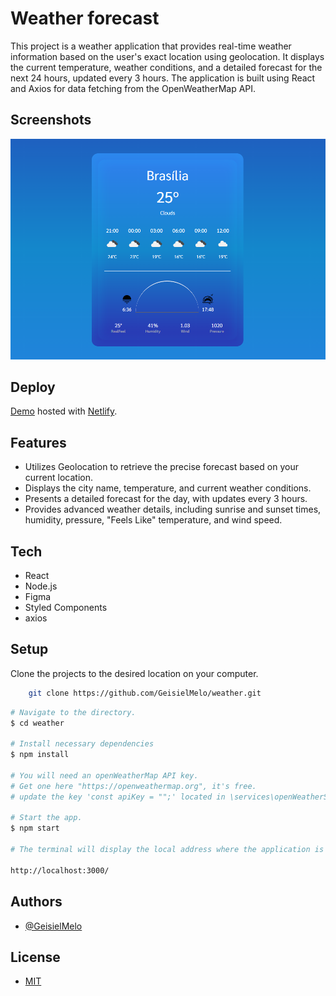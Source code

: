 # Weather forecast

This project is a weather application that provides real-time weather information based on the user's exact location using geolocation. It displays the current temperature, weather conditions, and a detailed forecast for the next 24 hours, updated every 3 hours. The application is built using React and Axios for data fetching from the OpenWeatherMap API.

## Screenshots

![App Screenshot](https://github.com/GeisielMelo/weather/blob/master/src/images/preview.png?raw=true)


## Deploy

[Demo](https://geisielmelo-weather.netlify.app/) hosted with  [Netlify](https://www.netlify.com/).


## Features

- Utilizes Geolocation to retrieve the precise forecast based on your current location.
- Displays the city name, temperature, and current weather conditions.
- Presents a detailed forecast for the day, with updates every 3 hours.
- Provides advanced weather details, including sunrise and sunset times, humidity, pressure, "Feels Like" temperature, and wind speed.

## Tech

- React
- Node.js
- Figma
- Styled Components
- axios

## Setup

Clone the projects to the desired location on your computer.
```bash
    git clone https://github.com/GeisielMelo/weather.git
```

```bash
# Navigate to the directory.
$ cd weather

# Install necessary dependencies
$ npm install

# You will need an openWeatherMap API key.
# Get one here "https://openweathermap.org", it's free.
# update the key 'const apiKey = "";' located in \services\openWeatherService.js

# Start the app.
$ npm start

# The terminal will display the local address where the application is being executed. Simply enter the same address in your preferred browser. The address used in creating this project was:

http://localhost:3000/
```

## Authors

- [@GeisielMelo](https://github.com/GeisielMelo)

## License

- [MIT](https://choosealicense.com/licenses/mit/)
